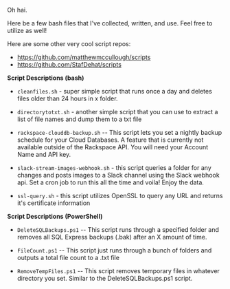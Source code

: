 Oh hai.

Here be a few bash files that I've collected, written, and use. Feel free to utilize as well!

Here are some other very cool script repos:

* https://github.com/matthewmccullough/scripts
* https://github.com/StafDehat/scripts

**Script Descriptions (bash)**

* `cleanfiles.sh` - super simple script that runs once a day and deletes files older than 24 hours in x folder.

* `directorytotxt.sh` - another simple script that you can use to extract a list of file names and dump them to a txt file

* `rackspace-clouddb-backup.sh` -- This script lets you set a nightly backup schedule for your Cloud Databases. A feature that is currently not available outside of the Rackspace API. You will need your Account Name and API key.

* `slack-stream-images-webhook.sh` - this script queries a folder for any changes and posts images to a Slack channel using the Slack webhook api. Set a cron job to run this all the time and voila! Enjoy the data.

* `ssl-query.sh` - this script utilizes OpenSSL to query any URL and returns it's certificate information

**Script Descriptions (PowerShell)**

* `DeleteSQLBackups.ps1` -- This script runs through a specified folder and removes all SQL Express backups (.bak) after an X amount of time.

* `FileCount.ps1` -- This script just runs through a bunch of folders and outputs a total file count to a .txt file

* `RemoveTempFiles.ps1` -- This script removes temporary files in whatever directory you set. Similar to the DeleteSQLBackups.ps1 script.

